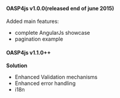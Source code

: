 #### OASP4js v1.0.0(released end of june 2015)
Added main features:

- complete AngularJs showcase
- pagination example

#### OASP4js v1.1.0++
**Solution**
- Enhanced Validation mechanisms
- Enhanced error handling
- i18n

